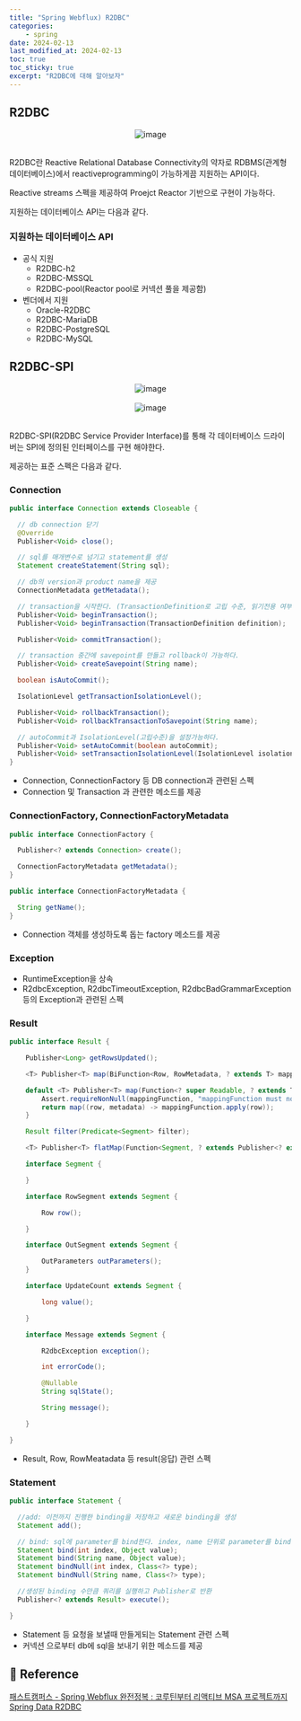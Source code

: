 ```yaml
---
title: "Spring Webflux) R2DBC"
categories: 
    - spring
date: 2024-02-13
last_modified_at: 2024-02-13
toc: true
toc_sticky: true
excerpt: "R2DBC에 대해 알아보자"
---
```


## R2DBC

<center><img alt="image" src="https://github.com/ckr3453/ckr3453.github.io/assets/36228833/9a3f77da-964d-4d01-be61-6c30ea13583a"></center><br/>

R2DBC란 Reactive Relational Database Connectivity의 약자로 RDBMS(관계형 데이터베이스)에서 reactiveprogramming이 가능하게끔 지원하는 API이다.

Reactive streams 스펙을 제공하여 Proejct Reactor 기반으로 구현이 가능하다.

지원하는 데이터베이스 API는 다음과 같다.

### 지원하는 데이터베이스 API

- 공식 지원
  - R2DBC-h2
  - R2DBC-MSSQL
  - R2DBC-pool(Reactor pool로 커넥션 풀을 제공함)
- 벤더에서 지원
  - Oracle-R2DBC
  - R2DBC-MariaDB
  - R2DBC-PostgreSQL
  - R2DBC-MySQL

## R2DBC-SPI

<center><img alt="image" src="https://github.com/ckr3453/ckr3453.github.io/assets/36228833/f269b911-8d5f-4ebf-8db5-0049ef0407f0"></center><br/>

<center><img alt="image" src="https://github.com/ckr3453/ckr3453.github.io/assets/36228833/93d0fab5-3194-474d-b2e6-26e7c1320656"></center><br/>

R2DBC-SPI(R2DBC Service Provider Interface)를 통해 각 데이터베이스 드라이버는 SPI에 정의된 인터페이스를 구현 해야한다.

제공하는 표준 스펙은 다음과 같다.

### Connection

```java
public interface Connection extends Closeable {

  // db connection 닫기
  @Override
  Publisher<Void> close();

  // sql를 매개변수로 넘기고 statement를 생성
  Statement createStatement(String sql);

  // db의 version과 product name을 제공
  ConnectionMetadata getMetadata();

  // transaction을 시작한다. (TransactionDefinition로 고립 수준, 읽기전용 여부, 이름, lockWaitTime 등을 설정)
  Publisher<Void> beginTransaction();
  Publisher<Void> beginTransaction(TransactionDefinition definition);

  Publisher<Void> commitTransaction();

  // transaction 중간에 savepoint를 만들고 rollback이 가능하다.
  Publisher<Void> createSavepoint(String name);

  boolean isAutoCommit();

  IsolationLevel getTransactionIsolationLevel();

  Publisher<Void> rollbackTransaction();
  Publisher<Void> rollbackTransactionToSavepoint(String name);

  // autoCommit과 IsolationLevel(고립수준)을 설정가능하다.
  Publisher<Void> setAutoCommit(boolean autoCommit);
  Publisher<Void> setTransactionIsolationLevel(IsolationLevel isolationLevel);
}
```

- Connection, ConnectionFactory 등 DB connection과 관련된 스펙
- Connection 및 Transaction 과 관련한 메소드를 제공

### ConnectionFactory, ConnectionFactoryMetadata

```java
public interface ConnectionFactory {

  Publisher<? extends Connection> create();

  ConnectionFactoryMetadata getMetadata();
}

public interface ConnectionFactoryMetadata {

  String getName();
}
```
  
- Connection 객체를 생성하도록 돕는 factory 메소드를 제공

### Exception

- RuntimeException을 상속
- R2dbcException, R2dbcTimeoutException, R2dbcBadGrammarException 등의 Exception과 관련된 스펙

### Result
```java
public interface Result {

    Publisher<Long> getRowsUpdated();

    <T> Publisher<T> map(BiFunction<Row, RowMetadata, ? extends T> mappingFunction);

    default <T> Publisher<T> map(Function<? super Readable, ? extends T> mappingFunction) {
        Assert.requireNonNull(mappingFunction, "mappingFunction must not be null");
        return map((row, metadata) -> mappingFunction.apply(row));
    }

    Result filter(Predicate<Segment> filter);

    <T> Publisher<T> flatMap(Function<Segment, ? extends Publisher<? extends T>> mappingFunction);

    interface Segment {

    }

    interface RowSegment extends Segment {

        Row row();

    }

    interface OutSegment extends Segment {

        OutParameters outParameters();
    }

    interface UpdateCount extends Segment {

        long value();

    }

    interface Message extends Segment {

        R2dbcException exception();

        int errorCode();

        @Nullable
        String sqlState();

        String message();

    }

}
```

- Result, Row, RowMeatadata 등 result(응답) 관련 스펙

### Statement
```java
public interface Statement {

  //add: 이전까지 진행한 binding을 저장하고 새로운 binding을 생성
  Statement add();

  // bind: sql에 parameter를 bind한다. index, name 단위로 parameter를 bind
  Statement bind(int index, Object value);
  Statement bind(String name, Object value);
  Statement bindNull(int index, Class<?> type);
  Statement bindNull(String name, Class<?> type);

  //생성된 binding 수만큼 쿼리를 실행하고 Publisher로 반환
  Publisher<? extends Result> execute();

}
```

- Statement 등 요청을 보낼때 만들게되는 Statement 관련 스펙
- 커넥션 으로부터 db에 sql을 보내기 위한 메소드를 제공

## 📣 Reference
[패스트캠퍼스 - Spring Webflux 완전정복 : 코루틴부터 리액티브 MSA 프로젝트까지](https://fastcampus.co.kr/dev_online_webflux)<br/>
[Spring Data R2DBC](https://spring.io/projects/spring-data-r2dbc)<br/>


